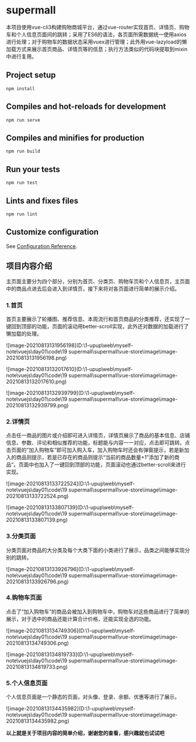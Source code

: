 # supermall
  本项目使用vue-cli3构建购物商城平台，通过vue-router实现首页、详情页、购物车和个人信息页面间的跳转；采用了ES6的语法，各页面所需数据统一使用axios进行处理；对于购物车的数据状态采用vuex进行管理；此外用vue-lazyload的懒加载方式来展示首页商品、详情页等的信息；执行方法类似的代码块提取到mixin中进行复用。

## Project setup
```
npm install
```

## Compiles and hot-reloads for development
```
npm run serve
```

## Compiles and minifies for production
```
npm run build
```

## Run your tests
```
npm run test
```

## Lints and fixes files
```
npm run lint
```

## Customize configuration
See [Configuration Reference](https://cli.vuejs.org/config/).



## 项目内容介绍
主页面主要分为四个部分，分别为首页、分类页、购物车页和个人信息页，主页面中的商品点进去后会进入到详情页，接下来将对各页面进行简单的展示介绍。
### 1.首页

首页主要展示了轮播图、推荐信息、本周流行和首页商品的分类推荐，还实现了一键回到顶部的功能，页面的滚动用better-scroll实现，此外还对数据的加载进行了懒加载的处理。

![image-20210813131956198](D:\1-upup\web\myself-note\vuejs\day01\code\19 supermall\supermall\vue-store\image\image-20210813131956198.png)

![image-20210813132017610](D:\1-upup\web\myself-note\vuejs\day01\code\19 supermall\supermall\vue-store\image\image-20210813132017610.png)

![image-20210813132939799](D:\1-upup\web\myself-note\vuejs\day01\code\19 supermall\supermall\vue-store\image\image-20210813132939799.png)

### 2.详情页

点击任一商品的图片或介绍即可进入详情页，详情页展示了商品的基本信息、店铺信息、参数、评论和相似推荐的功能，标题能与内容一一对应，点击即可跳转。点击页面的”加入购物车”即可加入购入车，加入购物车时还会有弹窗提示，若是新加入的商品则提示，若是已存在的商品则提示“当前的商品数量+1”添加了新的商品“。页面中也加入了一键回到顶部的功能，页面滚动也通过better-scroll来进行实现。

![image-20210813133722524](D:\1-upup\web\myself-note\vuejs\day01\code\19 supermall\supermall\vue-store\image\image-20210813133722524.png)

![image-20210813133807139](D:\1-upup\web\myself-note\vuejs\day01\code\19 supermall\supermall\vue-store\image\image-20210813133807139.png)

### 3.分类页面

分类页面对商品的大分类及每个大类下面的小类进行了展示，品类之间能够实现分别的跳转。

![image-20210813133926796](D:\1-upup\web\myself-note\vuejs\day01\code\19 supermall\supermall\vue-store\image\image-20210813133926796.png)

### 4.购物车页面

点击了“加入购物车”的商品会被加入到购物车中，购物车对这些商品进行了简单的展示，对于选中的商品还能计算合计价格，还能实现全选的功能。

![image-20210813134749306](D:\1-upup\web\myself-note\vuejs\day01\code\19 supermall\supermall\vue-store\image\image-20210813134749306.png)

![image-20210813134819733](D:\1-upup\web\myself-note\vuejs\day01\code\19 supermall\supermall\vue-store\image\image-20210813134819733.png)

### 5.个人信息页面

个人信息页面是一个静态的页面，对头像、登录、余额、优惠等进行了展示。

![image-20210813134435982](D:\1-upup\web\myself-note\vuejs\day01\code\19 supermall\supermall\vue-store\image\image-20210813134435982.png)



**以上就是关于项目内容的简单介绍，谢谢您的查看，感兴趣就也试试吧**

